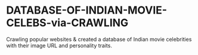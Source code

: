 # DATABASE-OF-INDIAN-MOVIE-CELEBS-via-CRAWLING
Crawling popular websites &amp; created a database of Indian movie celebrities with their image URL and personality traits.
